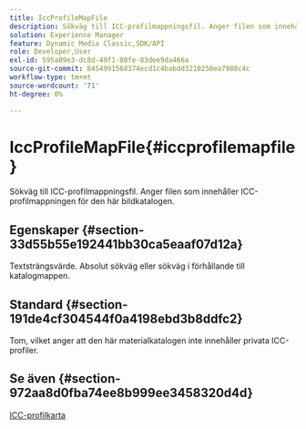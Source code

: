 ```yaml
---
title: IccProfileMapFile
description: Sökväg till ICC-profilmappningsfil. Anger filen som innehåller ICC-profilmappningen för den här bildkatalogen.
solution: Experience Manager
feature: Dynamic Media Classic,SDK/API
role: Developer,User
exl-id: 595a89e3-dc8d-49f1-80fe-83dee9da466a
source-git-commit: 8454991568374ecd1c4babdd3210250ea7988c4c
workflow-type: tm+mt
source-wordcount: '71'
ht-degree: 0%

---
```


# IccProfileMapFile{#iccprofilemapfile}

Sökväg till ICC-profilmappningsfil. Anger filen som innehåller ICC-profilmappningen för den här bildkatalogen.

## Egenskaper {#section-33d55b55e192441bb30ca5eaaf07d12a}

Textsträngsvärde. Absolut sökväg eller sökväg i förhållande till katalogmappen.

## Standard {#section-191de4cf304544f0a4198ebd3b8ddfc2}

Tom, vilket anger att den här materialkatalogen inte innehåller privata ICC-profiler.

## Se även {#section-972aa8d0fba74ee8b999ee3458320d4d}

[ICC-profilkarta](../../../../../ir-api/material-cat/image-rendering-api-ref/c-ir-material-catalog/c-ir-icc-profile-map-reference/c-ir-icc-profile-map-reference.md#concept-8c2a7d205b8544ccaa159f5b66710012)
